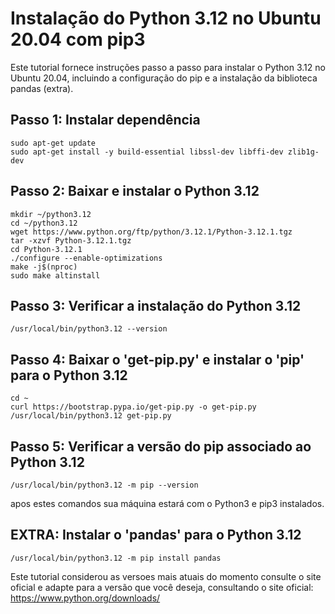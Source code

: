 # Instalação do Python 3.12 no Ubuntu 20.04 com pip3

Este tutorial fornece instruções passo a passo para instalar o Python 3.12 no Ubuntu 20.04, incluindo a configuração do pip e a instalação da biblioteca pandas (extra). 

## Passo 1: Instalar dependência

```
sudo apt-get update
sudo apt-get install -y build-essential libssl-dev libffi-dev zlib1g-dev
```
  
## Passo 2: Baixar e instalar o Python 3.12

```
mkdir ~/python3.12
cd ~/python3.12
wget https://www.python.org/ftp/python/3.12.1/Python-3.12.1.tgz
tar -xzvf Python-3.12.1.tgz
cd Python-3.12.1
./configure --enable-optimizations
make -j$(nproc)
sudo make altinstall
```

## Passo 3: Verificar a instalação do Python 3.12

```
/usr/local/bin/python3.12 --version
```

## Passo 4: Baixar o 'get-pip.py' e instalar o 'pip' para o Python 3.12

```
cd ~
curl https://bootstrap.pypa.io/get-pip.py -o get-pip.py
/usr/local/bin/python3.12 get-pip.py
```

## Passo 5: Verificar a versão do pip associado ao Python 3.12 

```
/usr/local/bin/python3.12 -m pip --version
```
apos estes comandos sua máquina estará com o Python3 e pip3 instalados. 


## EXTRA: Instalar o 'pandas' para o Python 3.12

```
/usr/local/bin/python3.12 -m pip install pandas

```
Este tutorial considerou as versoes mais atuais do momento consulte o site oficial e 
adapte para a versão que você deseja, consultando o site oficial: https://www.python.org/downloads/

